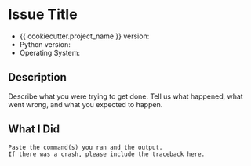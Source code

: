# Issue Title

* {{ cookiecutter.project_name }} version:
* Python version:
* Operating System:

## Description

Describe what you were trying to get done.
Tell us what happened, what went wrong, and what you expected to happen.

## What I Did

```shell
Paste the command(s) you ran and the output.
If there was a crash, please include the traceback here.
```
